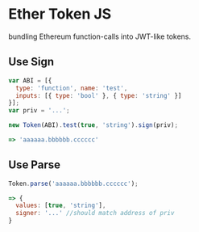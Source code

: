 # Ether Token JS

bundling Ethereum function-calls into JWT-like tokens.

## Use Sign

```javascript
var ABI = [{
  type: 'function', name: 'test',
  inputs: [{ type: 'bool' }, { type: 'string' }]
}];
var priv = '...';

new Token(ABI).test(true, 'string').sign(priv);

=> 'aaaaaa.bbbbbb.cccccc'
```

## Use Parse

```javascript
Token.parse('aaaaaa.bbbbbb.cccccc');

=> {
  values: [true, 'string'],
  signer: '...' //should match address of priv
}
```
